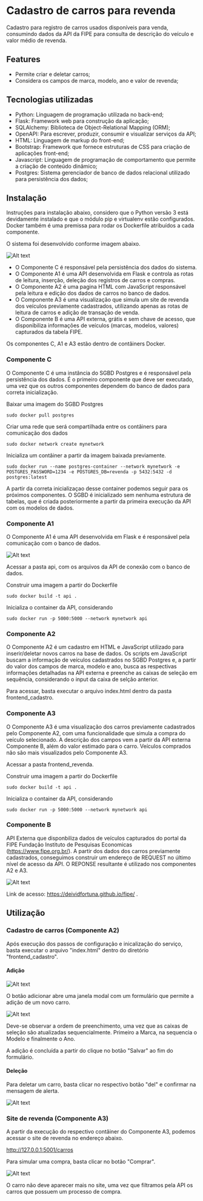 # Cadastro de carros para revenda

Cadastro para registro de carros usados disponíveis para venda, consumindo dados da API da FIPE para consulta de descrição do veículo e valor médio de revenda.


## Features

- Permite criar e deletar carros;
- Considera os campos de marca, modelo, ano e valor de revenda;


## Tecnologias utilizadas

- Python: Linguagem de programação utilizada no back-end;
- Flask: Framework web para construção da aplicação;
- SQLAlchemy: Biblioteca de Object-Relational Mapping (ORM);
- OpenAPI: Para escrever, produzir, consumir e visualizar serviços da API;
- HTML: Linguagem de markup do front-end;
- Bootstrap: Framework que fornece estruturas de CSS para criação de aplicações front-end;
- Javascript: Linguagem de programação de comportamento que permite a criação de conteúdo dinâmico;
- Postgres: Sistema gerenciador de banco de dados relacional utilizado para persistência dos dados;


## Instalação

Instruções para instalação abaixo, considero que o Python versão 3 está devidamente instalado e que o módulo pip e virtualenv estão configurados.
Docker também é uma premissa para rodar os Dockerfile atribuídos a cada componente.

O sistema foi desenvolvido conforme imagem abaixo.

![Alt text](Slide1.JPG)

* O Componente C é responsável pela persistência dos dados do sistema.
* O Componente A1 é uma API desenvolvida em Flask e controla as rotas de leitura, inserção, deleção dos registros de carros e compras.
* O Componente A2 é uma pagina HTML com JavaScript responsável pela leitura e edição dos dados de carros no banco de dados.
* O Componente A3 é uma visualização que simula um site de revenda dos veículos previamente cadastrados, utilizando apenas as rotas de leitura de carros e adição de transação de venda.
* O Componente B é uma API externa, grátis e sem chave de acesso, que disponibiliza informações de veículos (marcas, modelos, valores) capturados da tabela FIPE.

Os componentes C, A1 e A3 estão dentro de contâiners Docker.


### Componente C

O Componente C é uma instância do SGBD Postgres e é responsável pela persistência dos dados.
É o primeiro componente que deve ser executado, uma vez que os outros componentes dependem do banco de dados para correta inicialização.

Baixar uma imagem do SGBD Postgres
``` shell
sudo docker pull postgres
```

Criar uma rede que será compartilhada entre os contâiners para comunicação dos dados
``` shell
sudo docker network create mynetwork
```

Inicializa um contâiner a partir da imagem baixada previamente.
``` shell
sudo docker run --name postgres-container --network mynetwork -e POSTGRES_PASSWORD=1234 -e POSTGRES_DB=revenda -p 5432:5432 -d postgres:latest
```

A partir da correta inicializaçao desse container podemos seguir para os próximos componentes.
O SGBD é inicializado sem nenhuma estrutura de tabelas, que é criada posteriormente a partir da primeira execução da API com os modelos de dados.


### Componente A1

O Componente A1 é uma API desenvolvida em Flask e é responsável pela comunicação com o banco de dados.

![Alt text](image.png)


Acessar a pasta api, com os arquivos da API de conexão com o banco de dados.

Construir uma imagem a partir do Dockerfile
``` shell
sudo docker build -t api .
```

Inicializa o container da API, considerando 
``` shell
sudo docker run -p 5000:5000 --network mynetwork api
```


### Componente A2

O Componente A2 é um cadastro em HTML e JavaScript utilizado para inserir/deletar novos carros na base de dados.
Os scripts em JavaScript buscam a informação de veículos cadastrados no SGBD Postgres e, a partir do valor dos campos de marca, modelo e ano, busca as respectivas informações detalhadas na API externa e preenche as caixas de seleção em sequência, considerando o input da caixa de selção anterior.


Para acessar, basta executar o arquivo index.html dentro da pasta frontend_cadastro.


### Componente A3

O Componente A3 é uma visualização dos carros previamente cadastrados pelo Componente A2, com uma funcionalidade que simula a compra do veículo selecionado.
A descrição dos campos vem a partir da API externa Componente B, além do valor estimado para o carro.
Veículos comprados não são mais visualizados pelo Componente A3.


Acessar a pasta frontend_revenda.

Construir uma imagem a partir do Dockerfile
``` shell
sudo docker build -t api .
```

Inicializa o container da API, considerando 
``` shell
sudo docker run -p 5000:5000 --network mynetwork api
```


### Componente B

API Externa que disponbiliza dados de veículos capturados do portal da FIPE Fundação Instituto de Pesquisas Economicas (https://www.fipe.org.br/).
A partir dos dados dos carros previamente cadastrados, conseguimos construir um endereço de REQUEST no último nível de acesso da API.
O REPONSE resultante é utilizado nos componentes A2 e A3. 

![Alt text](image-1.png)

Link de acesso: https://deividfortuna.github.io/fipe/ .


## Utilização

### Cadastro de carros (Componente A2)

Após execução dos passos de configuração e inicalização do serviço, basta executar o arquivo "index.html" dentro do diretório "frontend_cadastro".


#### Adição

![Alt text](image-2.png)

O botão adicionar abre uma janela modal com um formulário que permite a adição de um novo carro.

![Alt text](image-3.png)

Deve-se observar a ordem de preenchimento, uma vez que as caixas de seleção são atualizadas sequencialmente.
Primeiro a Marca, na sequencia o Modelo e finalmente o Ano.

A adição é concluída a partir do clique no botão "Salvar" ao fim do formulário.


#### Deleção

Para deletar um carro, basta clicar no respectivo botão "del" e confirmar na mensagem de alerta.

![Alt text](image-4.png)


### Site de revenda (Componente A3)

A partir da execução do respectivo contâiner do Componente A3, podemos acessar o site de revenda no endereço abaixo.

http://127.0.0.1:5001/carros

Para simular uma compra, basta clicar no botão "Comprar".

![Alt text](image-5.png)

O carro não deve aparecer mais no site, uma vez que filtramos pela API os carros que possuem um processo de compra.